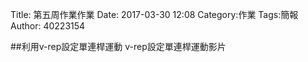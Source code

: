 Title: 第五周作業作業
Date: 2017-03-30 12:08
Category:作業
Tags:簡報
Author: 40223154




<!-- PELICAN_END_SUMMARY -->

##利用v-rep設定單連桿運動
v-rep設定單連桿運動影片